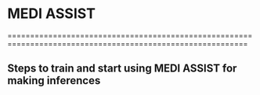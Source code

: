 # MEDI ASSIST
===========================================================================================================
## Steps to train and start using MEDI ASSIST for making inferences

